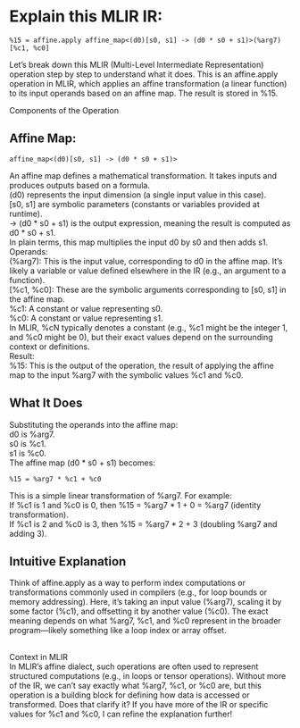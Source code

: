 # Explain this MLIR IR:
```mlir
%15 = affine.apply affine_map<(d0)[s0, s1] -> (d0 * s0 + s1)>(%arg7)[%c1, %c0]
```

Let’s break down this MLIR (Multi-Level Intermediate Representation) operation step by step to understand what it does.
This is an affine.apply operation in MLIR, which applies an affine transformation (a linear function) to its input operands based on an affine map. The result is stored in %15.


Components of the Operation <br/>
## Affine Map:
```mlir
affine_map<(d0)[s0, s1] -> (d0 * s0 + s1)>
```
An affine map defines a mathematical transformation. It takes inputs and produces outputs based on a formula.<br/>
(d0) represents the input dimension (a single input value in this case).<br/>
[s0, s1] are symbolic parameters (constants or variables provided at runtime).<br/>
-> (d0 * s0 + s1) is the output expression, meaning the result is computed as d0 * s0 + s1.<br/>
In plain terms, this map multiplies the input d0 by s0 and then adds s1.<br/>
Operands:<br/>
(%arg7): This is the input value, corresponding to d0 in the affine map. It’s likely a variable or value defined elsewhere in the IR (e.g., an argument to a function).<br/>
[%c1, %c0]: These are the symbolic arguments corresponding to [s0, s1] in the affine map.<br/>
%c1: A constant or value representing s0.<br/>
%c0: A constant or value representing s1.<br/>
In MLIR, %cN typically denotes a constant (e.g., %c1 might be the integer 1, and %c0 might be 0), but their exact values depend on the surrounding context or definitions.<br/>
Result:<br/>
%15: This is the output of the operation, the result of applying the affine map to the input %arg7 with the symbolic values %c1 and %c0.<br/>

## What It Does
Substituting the operands into the affine map:<br/>
d0 is %arg7.<br/>
s0 is %c1.<br/>
s1 is %c0.<br/>
The affine map (d0 * s0 + s1) becomes:<br/>
```mlir
%15 = %arg7 * %c1 + %c0
```
This is a simple linear transformation of %arg7. For example:<br/>
If %c1 is 1 and %c0 is 0, then %15 = %arg7 * 1 + 0 = %arg7 (identity transformation).<br/>
If %c1 is 2 and %c0 is 3, then %15 = %arg7 * 2 + 3 (doubling %arg7 and adding 3).<br/>

## Intuitive Explanation
Think of affine.apply as a way to perform index computations or transformations commonly used in compilers (e.g., for loop bounds or memory addressing). Here, it’s taking an input value (%arg7), scaling it by some factor (%c1), and offsetting it by another value (%c0). The exact meaning depends on what %arg7, %c1, and %c0 represent in the broader program—likely something like a loop index or array offset.<br/><br/>

Context in MLIR<br/>
In MLIR’s affine dialect, such operations are often used to represent structured computations (e.g., in loops or tensor operations). Without more of the IR, we can’t say exactly what %arg7, %c1, or %c0 are, but this operation is a building block for defining how data is accessed or transformed.
Does that clarify it? If you have more of the IR or specific values for %c1 and %c0, I can refine the explanation further!